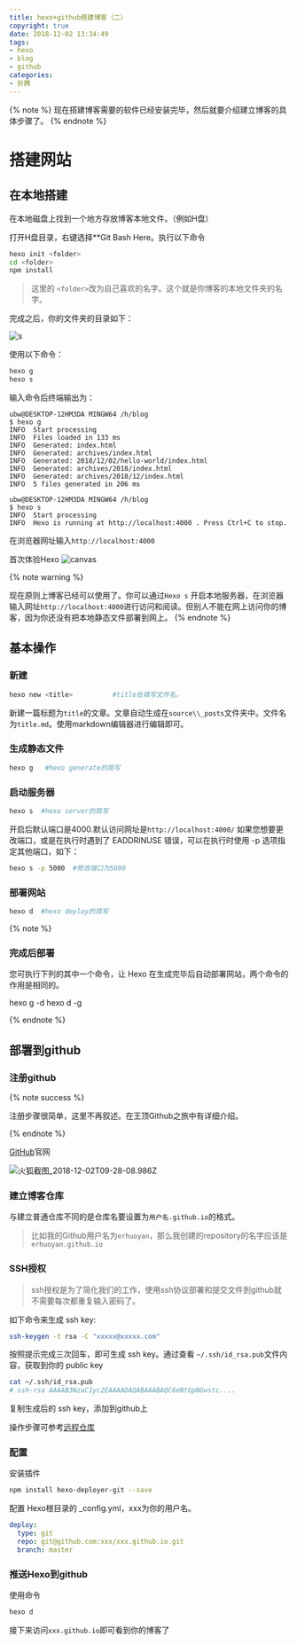 ```yaml
---
title: hexo+github搭建博客（二）
copyright: true
date: 2018-12-02 13:34:49
tags: 
- hexo
- blog
- github
categories: 
- 折腾
---
```


{% note %}
 现在搭建博客需要的软件已经安装完毕，然后就要介绍建立博客的具体步骤了。
 {% endnote %}

<!--more-->

# 搭建网站

## 在本地搭建

在本地磁盘上找到一个地方存放博客本地文件。（例如H盘）

打开H盘目录，右键选择**Git Bash Here。执行以下命令

```bash
hexo init <folder>
cd <folder>
npm install
```

> 这里的 `<folder>`改为自己喜欢的名字。这个就是你博客的本地文件夹的名字。

完成之后，你的文件夹的目录如下：

![s](https://i.loli.net/2018/12/02/5c039142b95b9.png)

使用以下命令：

```bash
hexo g
hexo s
```

输入命令后终端输出为：

```Shell
ubw@DESKTOP-12HM3DA MINGW64 /h/blog
$ hexo g
INFO  Start processing
INFO  Files loaded in 133 ms
INFO  Generated: index.html
INFO  Generated: archives/index.html
INFO  Generated: 2018/12/02/hello-world/index.html
INFO  Generated: archives/2018/index.html
INFO  Generated: archives/2018/12/index.html
INFO  5 files generated in 206 ms

ubw@DESKTOP-12HM3DA MINGW64 /h/blog
$ hexo s
INFO  Start processing
INFO  Hexo is running at http://localhost:4000 . Press Ctrl+C to stop.
```

在浏览器网址输入`http://localhost:4000`

首次体验Hexo
![canvas](https://i.loli.net/2018/12/02/5c039a17a5cbf.png)

{% note warning %}

现在原则上博客已经可以使用了。你可以通过`Hexo s` 开启本地服务器，在浏览器输入网址`http://localhost:4000`进行访问和阅读。但别人不能在网上访问你的博客，因为你还没有把本地静态文件部署到网上。
{% endnote %}

## 基本操作

### 新建

```bash
hexo new <title>          #title处填写文件名。
```

新建一篇标题为`title`的文章。文章自动生成在`source\\_posts`文件夹中。文件名为`title.md`。使用markdown编辑器进行编辑即可。

### 生成静态文件

```bash
hexo g   #hexo generate的简写
```

### 启动服务器

```bash
hexo s  #hexo server的简写
```

开启后默认端口是4000.默认访问网址是`http://localhost:4000/`
如果您想要更改端口，或是在执行时遇到了 EADDRINUSE 错误，可以在执行时使用 -p 选项指定其他端口，如下：

```bash
hexo s -p 5000  #修改端口为5000
```

### 部署网站

```bash
hexo d  #hexo deploy的简写
```

{% note %}

### 完成后部署

您可执行下列的其中一个命令，让 Hexo 在生成完毕后自动部署网站，两个命令的作用是相同的。

hexo g -d
hexo d -g

{% endnote %}

## 部署到github

### 注册github

{% note success %}

注册步骤很简单，这里不再叙述。在王顶Github之旅中有详细介绍。

{% endnote %}

[GitHub](https://github.com)官网

![火狐截图_2018-12-02T09-28-08.986Z](https://i.loli.net/2018/12/02/5c03a5d42b6ab.png)

### 建立博客仓库

与建立普通仓库不同的是仓库名要设置为`用户名.github.io`的格式。
> 比如我的Github用户名为`erhuoyan`，那么我创建的repository的名字应该是 `erhuoyan.github.io`

### SSH授权

> ssh授权是为了简化我们的工作，使用ssh协议部署和提交文件到github就不需要每次都重复输入密码了。

如下命令来生成 ssh key:

```bash
ssh-keygen -t rsa -C "xxxxx@xxxxx.com"
```

按照提示完成三次回车，即可生成 ssh key。通过查看 `~/.ssh/id_rsa.pub`文件内容，获取到你的 public key

```bash
cat ~/.ssh/id_rsa.pub
# ssh-rsa AAAAB3NzaC1yc2EAAAADAQABAAABAQC6eNtGpNGwstc....
```

复制生成后的 ssh key，添加到github上

操作步骤可参考[远程仓库](https://www.liaoxuefeng.com/wiki/0013739516305929606dd18361248578c67b8067c8c017b000/001374385852170d9c7adf13c30429b9660d0eb689dd43a000)

### 配置

安装插件

```bash
npm install hexo-deployer-git --save
```

配置 Hexo根目录的 _config.yml，xxx为你的用户名。

```yaml
deploy:
  type: git
  repo: git@github.com:xxx/xxx.github.io.git
  branch: master
```

### 推送Hexo到github

使用命令

```bash
hexo d
```

接下来访问`xxx.github.io`即可看到你的博客了